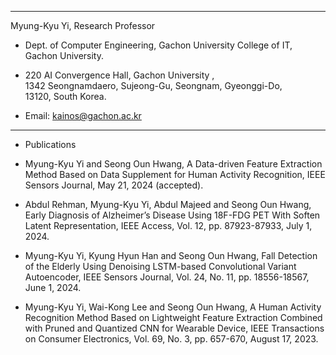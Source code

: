 ---------------------------------------------------------------- 
Myung-Kyu Yi, Research Professor 
- Dept. of Computer Engineering, Gachon University 
College of IT,  Gachon University. 

- 220 AI Convergence Hall, Gachon University ,  
1342 Seongnamdaero, Sujeong-Gu, Seongnam, Gyeonggi-Do,  
13120, South Korea. 

- Email: kainos@gachon.ac.kr  
----------------------------------------------------------------

- Publications

- Myung-Kyu Yi and Seong Oun Hwang, A Data-driven Feature Extraction Method Based on Data Supplement for Human Activity Recognition, IEEE Sensors Journal, May 21, 2024 (accepted).
- Abdul Rehman, Myung-Kyu Yi, Abdul Majeed and Seong Oun Hwang, Early Diagnosis of Alzheimer’s Disease Using 18F-FDG PET With Soften Latent Representation, IEEE Access, Vol. 12, pp. 87923-87933, July 1, 2024.
- Myung-Kyu Yi, Kyung Hyun Han and Seong Oun Hwang, Fall Detection of the Elderly Using Denoising LSTM-based Convolutional Variant Autoencoder, IEEE Sensors Journal, Vol. 24, No. 11, pp. 18556-18567, June 1, 2024.
- Myung-Kyu Yi, Wai-Kong Lee and Seong Oun Hwang, A Human Activity Recognition Method Based on Lightweight Feature Extraction Combined with Pruned and Quantized CNN for Wearable Device, IEEE Transactions on Consumer Electronics, Vol. 69, No. 3, pp. 657-670, August 17, 2023.




<!---
kainos14/kainos14 is a ✨ special ✨ repository because its `README.md` (this file) appears on your GitHub profile.
You can click the Preview link to take a look at your changes.
--->
